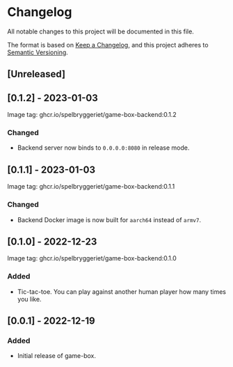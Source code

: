 # Changelog

All notable changes to this project will be documented in this file.

The format is based on [Keep a Changelog](https://keepachangelog.com/en/1.0.0/), and this project
adheres to [Semantic Versioning](https://semver.org/spec/v2.0.0.html).

## [Unreleased]

## [0.1.2] - 2023-01-03

Image tag: ghcr.io/spelbryggeriet/game-box-backend:0.1.2

### Changed

- Backend server now binds to `0.0.0.0:8080` in release mode.

## [0.1.1] - 2023-01-03

Image tag: ghcr.io/spelbryggeriet/game-box-backend:0.1.1

### Changed

- Backend Docker image is now built for `aarch64` instead of `armv7`.

## [0.1.0] - 2022-12-23

Image tag: ghcr.io/spelbryggeriet/game-box-backend:0.1.0

### Added

- Tic-tac-toe. You can play against another human player how many times you like.

## [0.0.1] - 2022-12-19

### Added

- Initial release of game-box.
